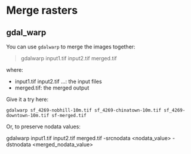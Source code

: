 # Merge rasters

## gdal_warp
You can use `gdalwarp` to merge the images together:

> gdalwarp input1.tif input2.tif merged.tif

where:

* input1.tif input2.tif ...: the input files
* merged.tif: the merged output 

Give it a try here:

```
gdalwarp sf_4269-nobhill-10m.tif sf_4269-chinatown-10m.tif sf_4269-downtown-10m.tif sf-merged.tif
```

Or, to preserve nodata values:

gdalwarp input1.tif input2.tif merged.tif -srcnodata <nodata_value> -dstnodata <merged_nodata_value>


<!--## gdal_merge

You can mosaic multiple images to one image by using the `gdal_merge.py` command:


> gdal_merge.py -o merged.tif input1.tif input2.tif

where:

* -o: the flag for "output"
* merged.tif: the name of the merged file
* input1 input2 ...: the input files for merging


Give it a try:

```
gdal_merge.py -o sf-merged.tif sf_4269-chinatown.tif sf_4269-downtown.tif
```
-->




